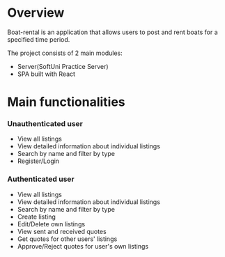 # Overview
Boat-rental is an application that allows users to post and rent boats for a specified time period.

The project consists of 2 main modules:
- Server(SoftUni Practice Server)
- SPA built with React

# Main functionalities
### Unauthenticated user
 - View all listings
 - View detailed information about individual listings
 - Search by name and filter by type
 - Register/Login
 
 ### Authenticated user
 - View all listings
 - View detailed information about individual listings
 - Search by name and filter by type
 - Create listing
 - Edit/Delete own listings
 - View sent and received quotes
 - Get quotes for other users' listings
 - Approve/Reject quotes for user's own listings
